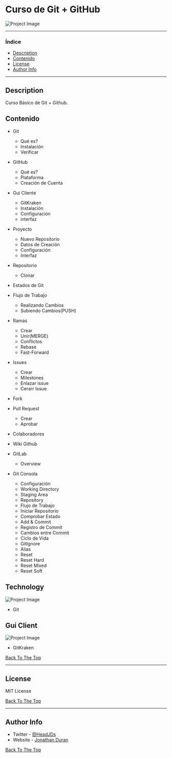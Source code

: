 # Curso de Git + GitHub

![Project Image](http://www.soe.uagrm.edu.bo/wp-content/uploads/2017/05/git-github.jpg)

---

### Índice

- [Description](#description)
- [Contenido](#contenido)
- [License](#license)
- [Author Info](#author-info)

---

## Description

Curso Básico de Git + Github.

## Contenido
* Git
    * Qué es?
    * Instalación
    * Verificar

* GitHub
    * Qué es?
    * Plataforma
    * Creación de Cuenta

* Gui Cliente
    * GitKraken
    * Instalación
    * Configuración
    * interfaz

* Proyecto
    * Nuevo Repositorio
    * Datos de Creación
    * Configuración
    * Interfaz

* Repositorio
    * Clonar

* Estados de Git

* Flujo de Trabajo
    * Realizando Cambios
    * Subiendo Cambios(PUSH)

* Ramas
    * Crear
    * Unir(MERGE)
    * Conflictos
    * Rebase
    * Fast-Forward

* Issues
    * Crear
    * Milestones
    * Enlazar issue
    * Cerarr Issue

* Fork

* Pull Request
    * Crear
    * Aprobar

* Colaboradores

* Wiki Github

* GitLab
    * Overview

* Git Consola
    * Configuración
    * Working Directory
    * Staging Area
    * Repository
    * Flujo de Trabajo
    * Iniciar Repositorio
    * Comprobar Estado
    * Add & Commit
    * Registro de Commit
    * Cambios entre Commit
    * Ciclo de Vida
    * GitIgnore
    * Alias
    * Reset
    * Reset Hard
    * Reset Mixed
    * Reset Soft




## Technology

![Project Image](https://git-scm.com/images/logos/1color-orange-lightbg@2x.png)

- Git

## Gui Client

![Project Image](https://dwa5x7aod66zk.cloudfront.net/assets/pack/logo-gitkraken-c292786ac0b639afcda0a4d8531869e87cde5e40e255fe8684b0a19add839edd.jpg)

- GitKraken

[Back To The Top](#curso-de-git-gitHub)

---

## License

MIT License

[Back To The Top](#curso-de-git-gitHub)

---

## Author Info

- Twitter - [@HeadJDs](https://twitter.com/HeadJDs)
- Website - [Jonathan Duran](https://jonathanjd.github.io/)

[Back To The Top](#curso-de-git-gitHub)
